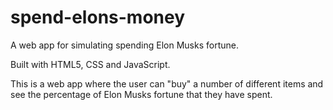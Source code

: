 # spend-elons-money
A web app for simulating spending Elon Musks fortune.

Built with HTML5, CSS and JavaScript. 

This is a web app where the user can "buy" a number of different items and see the percentage of Elon Musks fortune that they have spent.

